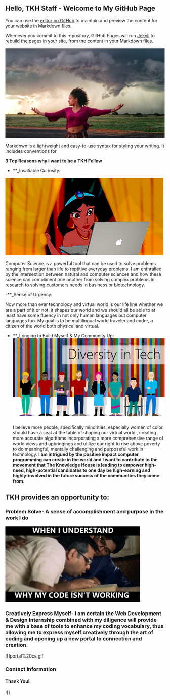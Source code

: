 ## Hello, TKH Staff - Welcome to My GitHub Page 

You can use the [editor on GitHub](https://github.com/berryq460/berryq460.github.io/edit/master/README.md) to maintain and preview the content for your website in Markdown files.

Whenever you commit to this repository, GitHub Pages will run [Jekyll](https://jekyllrb.com/) to rebuild the pages in your site, from the content in your Markdown files.

</div>

![](tornado.jpeg)


Markdown is a lightweight and easy-to-use syntax for styling your writing. It includes conventions for

**3 Top Reasons why I want to be a TKH Fellow**

- **_Insatiable Curiosity:

![](jasminecomp.gif) 

Computer Science is a powerful tool that can be used to solve problems ranging from larger than life to reptitive everyday problems. I am enthralled by the intersection between natural and computer sciences and how these science can compliment one another from solving complex problems in research to solving customers needs in business or biotechnology.

-**_Sense of Urgency:

Now more than ever technology and virtual world is our life line whether we are a part of it or not, it shapes our world and we should all be able to at least have some fluency in not only human languages but computer languages too. My goal is to be multilingual world traveler and coder, a citizen of the world both physical and virtual.

- **_Longing to Build Myself & My Community Up:
![](diversity%20in%20tech.png)
I believe more people, specifically minorities, especially women of color, should have a seat at the table of shaping our virtual world , creating more accurate algorithms incorporating a more comprehensive range of world views and upbringings and utilize our right to rise above poverty to do meaningful, mentally challenging and purposeful work in technology. **I am intrigued by the positive impact computer programming can create in the world and I want to contribute to the movement that The Knowledge House is leading to empower high-need, high-potential candidates to one day be high-earning and highly-involved in the future success of the communities they come from.**


## TKH provides an opportunity to:

### Problem Solve- A sense of accomplishment and purpose in the work I do

![](aha%20moment%20code.gif)

### Creatively Express Myself- I am certain the Web Development & Design Internship combined with my diligence will provide me with a base of tools to enhance my coding vocabulary, thus allowing me to express myself creatively through the art of coding and opening up a new portal to connection and creation.

![]portal%20cs.gif

### Contact Information

#### Thank You!

![]



